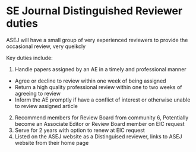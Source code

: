 # SE Journal Distinguished Reviewer duties

ASEJ will have a small group of very experienced reviewers to provide the occasional review, very queikcly

Key duties include:

1. Handle papers assigned by an AE in a timely and professional manner
  - Agree or decline to review within one week of being assigned
  - Return a high quality professional review within one  to two weeks of agreeing to review
  - Inform the AE promptly if have a conflict of interest or otherwise unable to review assigned article
2. Recommend members for Review Board from community
6, Potentially become an Associate Editor  or Review Board member on EIC request
7. Serve for 2 years with option to renew at EIC request
8. Listed on the ASEJ website as a Distinguised reviewer, links to ASEJ website from their home page

